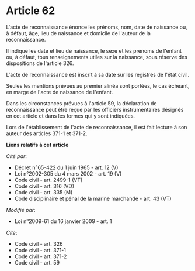 # Article 62

L'acte de reconnaissance énonce les prénoms, nom, date de naissance ou, à défaut, âge, lieu de naissance et domicile de
l'auteur de la reconnaissance. 

Il indique les date et lieu de naissance, le sexe et les prénoms de l'enfant ou, à défaut, tous renseignements utiles sur la
naissance, sous réserve des dispositions de l'article 326.

L'acte de reconnaissance est inscrit à sa date sur les registres de l'état civil. 

Seules les mentions prévues au premier alinéa sont portées, le cas échéant, en marge de l'acte de naissance de l'enfant. 

Dans les circonstances prévues à l'article 59, la déclaration de reconnaissance peut être reçue par les officiers
instrumentaires désignés en cet article et dans les formes qui y sont indiquées. 

Lors de l'établissement de l'acte de reconnaissance, il est fait lecture à son auteur des articles 371-1 et 371-2.

**Liens relatifs à cet article**

_Cité par_:

  - Décret n°65-422 du 1 juin 1965 - art. 12 (V)
  - Loi n°2002-305 du 4 mars 2002 - art. 19 (V)
  - Code civil - art. 2499-1 (VT)
  - Code civil - art. 316 (VD)
  - Code civil - art. 335 (M)
  - Code disciplinaire et pénal de la marine marchande - art. 43 (VT)

_Modifié par_:

  - Loi n°2009-61 du 16 janvier 2009 - art. 1

_Cite_:

  - Code civil - art. 326
  - Code civil - art. 371-1
  - Code civil - art. 371-2
  - Code civil - art. 59
